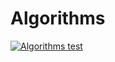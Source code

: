 # Algorithms

[![Algorithms test](https://github.com/keidarcy/ts-algorithms/actions/workflows/ci.yml/badge.svg?branch=master)](https://github.com/keidarcy/ts-algorithms/actions/workflows/ci.yml)
